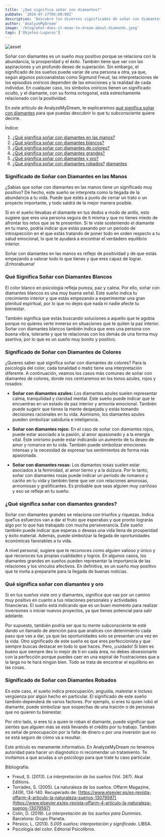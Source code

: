 ```yaml
---
title: '¿Qué significa soñar con diamantes?'
pubDate: '2024-07-27T05:00:00Z'
description: 'Descubre los diversos significados de soñar con diamantes, desde la representación de la abundancia y el éxito hasta la interpretación de sueños específicos relacionados con estas preciosas gemas.'
author: 'AnalyzeMyDream'
image: '/blog/what-does-it-mean-to-dream-about-diamonds.jpeg'
tags: ['Objetos-Lugares']
---
```


![asset](/blog/what-does-it-mean-to-dream-about-diamonds.jpeg)

Soñar con diamantes es un sueño muy positivo porque se relaciona con la abundancia, la prosperidad y el éxito. También tiene que ver con las aspiraciones y un profundo deseo de superación. Sin embargo, el significado de los sueños puede variar de una persona a otra, ya que, según algunos psicoanalistas como Sigmund Freud, las interpretaciones de los episodios oníricos dependen de las emociones y la realidad de cada individuo. En cualquier caso, los símbolos oníricos tienen un significado oculto, y el diamante, con su forma octogonal, está estrechamente relacionado con la positividad.

En este artículo de AnalyzeMyDream, te explicaremos [qué significa soñar con diamantes](#que-significa-soñar-con-diamantes) para que puedas descubrir lo que tu subconsciente quiere decirte.

Índice:

1. [¿Qué significa soñar con diamantes en las manos?](#que-significa-soñar-con-diamantes-en-las-manos)
2. [¿Qué significa soñar con diamantes blancos?](#que-significa-soñar-con-diamantes-blancos)
3. [¿Qué significa soñar con diamantes de colores?](#que-significa-soñar-con-diamantes-de-colores)
4. [¿Qué significa soñar con diamantes grandes?](#que-significa-soñar-con-diamantes-grandes)
5. [¿Qué significa soñar con diamantes y oro?](#que-significa-soñar-con-diamantes-y-oro)
6. [¿Qué significa soñar con diamantes robados?](#que-significa-soñar-con-diamantes-y-oro) [diamantes](#significado-de-soñar-con-diamantes-robados)

### Significado de Soñar con Diamantes en las Manos

¿Sabías que soñar con diamantes en las manos tiene un significado muy positivo? De hecho, este sueño se interpreta como la llegada de la abundancia a tu vida. Puede que estés a punto de cerrar un trato o un proyecto importante, y todo saldrá de la mejor manera posible.

Si en el sueño llevabas el diamante en tus dedos a modo de anillo, esto sugiere que eres una persona segura de ti misma y que no tienes miedo de afrontar los retos que se te presenten. Si te viste sosteniendo el diamante en tu mano, podría indicar que estás pasando por un periodo de introspección en el que estás tratando de poner todo en orden respecto a tu salud emocional, lo que te ayudará a encontrar el verdadero equilibrio interior.

Soñar con diamantes en las manos es reflejo de positividad y de que estás empezando a valorar todo lo que tienes y que eres capaz de lograr. ¡Enhorabuena!

### Qué Significa Soñar con Diamantes Blancos

El color blanco en psicología refleja pureza, paz y calma. Por ello, soñar con diamantes blancos es una muy buena señal. Este sueño indica tu crecimiento interior y que estás empezando a experimentar una gran plenitud espiritual, por lo que no dejes que nada ni nadie afecte tu bienestar.

También significa que estás buscando soluciones a aquello que te agobia porque no quieres verte inmerso en situaciones que te quiten la paz interior. Soñar con diamantes blancos también indica que eres una persona con buena vibra, tolerante y que te relacionas con los demás de una forma muy asertiva, por lo que es un sueño muy bonito y positivo.

### Significado de Soñar con Diamantes de Colores

¿Quieres saber qué significa soñar con diamantes de colores? Para la psicología del color, cada tonalidad o matiz tiene una interpretación diferente. A continuación, veamos los casos más comunes de soñar con diamantes de colores, donde nos centraremos en los tonos azules, rojos y rosados:

- **Soñar con diamantes azules:** Los diamantes azules suelen representar calma, tranquilidad y claridad mental. Este sueño puede indicar que te encuentras en un estado de paz interior y armonía emocional. También puede sugerir que tienes la mente despejada y estás tomando decisiones racionales en tu vida. Asimismo, los diamantes azules pueden simbolizar sabiduría e inteligencia.

- **Soñar con diamantes rojos:** En el caso de soñar con diamantes rojos, puede estar asociado a la pasión, al amor apasionado y a la energía vital. Este onirismo puede estar indicando un aumento de tu deseo de amor y romance en tu vida. También puede simbolizar emociones intensas y la necesidad de expresar tus sentimientos de forma más apasionada.

- **Soñar con diamantes rosas:** Los diamantes rosas suelen estar asociados a la feminidad, al amor tierno y a la dulzura. Por lo tanto, soñar con diamantes rosas puede indicar un período de romance y cariño en tu vida y también tiene que ver con relaciones amorosas, armoniosas y gratificantes. Es probable que seas alguien muy cariñoso y eso se refleje en tu sueño.

### ¿Qué significa soñar con diamantes grandes?

Soñar con diamantes grandes se relaciona con triunfos y riquezas. Indica queTus esfuerzos van a dar el fruto que esperabas y que pronto lograrás algo por lo que has trabajado con mucha perseverancia. Este sueño también puede indicar que esperas o deseas una vida llena de prosperidad y éxito material. Además, puede simbolizar la llegada de oportunidades económicas favorables a tu vida.

A nivel personal, sugiere que te reconoces como alguien valioso y único y que reconoces tus propias cualidades y logros. En algunos casos, los diamantes grandes en sueños pueden representar la importancia de las relaciones y los vínculos afectivos. En definitiva, es un sueño muy positivo que te invita a prepararte para la llegada de buenas noticias.

### Qué significa soñar con diamantes y oro

Si en tus sueños viste oro y diamantes, significa que vas por un camino muy positivo en cuanto a tus relaciones personales y actividades financieras. El sueño está indicando que es un buen momento para realizar inversiones o iniciar nuevos proyectos, ya que tienes potencial para salir adelante.

Por supuesto, también podría ser que tu mente subconsciente te esté dando un llamado de atención para que analices con detenimiento cada paso que vas a dar, ya que las oportunidades solo se presentan una vez en la vida. Otro significado de este sueño es que eres perfeccionista y que siempre buscas destacar en todo lo que haces. Pero, ¡cuidado! Si bien es bueno que siempre des lo mejor de ti en cada área, no debes obsesionarte con la perfección porque puedes caer en una espiral de frustraciones que a la larga no te hará ningún bien. Todo se trata de encontrar el equilibrio en las cosas.

### Significado de Soñar con Diamantes Robados

En este caso, el sueño indica preocupación, angustia, malestar e incluso vergüenza por algún hecho en particular. El significado de este sueño también dependerá de varios factores. Por ejemplo, si eres tú quien robó el diamante, puede simbolizar que sospechas de una traición o de personas que no quieren tu bienestar.

Por otro lado, si eres tú a quien le roban el diamante, puede significar que sientes que alguien más se está llevando el crédito por tu trabajo. También es señal de preocupación por la falta de dinero o por una inversión que no se está seguro de cómo va a resultar.

Este artículo es meramente informativo. En AnalyzeMyDream no tenemos autoridad para hacer un diagnóstico ni recomendar un tratamiento. Te invitamos a que acudas a un psicólogo para que trate tu caso particular.

Bibliografía:

- Freud, S. (2013). _La interpretación de los sueños_ (Vol. 267). Akal Editions.
- Torrades, S. (2005). La naturaleza de los sueños. Offarm Magazine, 24(9), 134-140. Recuperado de: [https://www.elsevier.es/es-revista-offarm-4-articulo-la-naturaleza-suenos-13079597](https://www.elsevier.es/es-revista-offarm-4-articulo-la-naturaleza-suenos-13079597)
- Colin, D. (2019). _La interpretación de los sueños para Dummies_. Barcelona: Grupo Planeta.
- Pérsico, L. (2013). _5.005 sueños: interpretación y significado_. LIBSA.
- Psicología del color. Editorial Psicolibros.